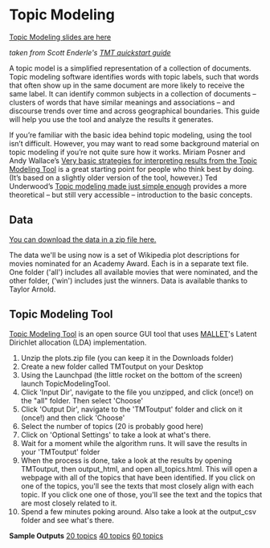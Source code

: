 # Topic Modeling
[Topic Modeling slides are here](https://docs.google.com/presentation/d/1G0T1b0GZ1U131DWGSALvsooVANUJvAW7XGZRx2KDmQo/edit?usp=sharing)

*taken from Scott Enderle's [TMT quickstart guide](https://senderle.github.io/topic-modeling-tool/documentation/2017/01/06/quickstart.html)*

A topic model is a simplified representation of a collection of documents. Topic modeling software identifies words with topic labels, such that words that often show up in the same document are more likely to receive the same label. It can identify common subjects in a collection of documents – clusters of words that have similar meanings and associations – and discourse trends over time and across geographical boundaries. This guide will help you use the tool and analyze the results it generates.

If you’re familiar with the basic idea behind topic modeling, using the tool isn’t difficult. However, you may want to read some background material on topic modeling if you’re not quite sure how it works. Miriam Posner and Andy Wallace’s [Very basic strategies for interpreting results from the Topic Modeling Tool](http://miriamposner.com/blog/very-basic-strategies-for-interpreting-results-from-the-topic-modeling-tool/) is a great starting point for people who think best by doing. (It’s based on a slightly older version of the tool, however.) Ted Underwood’s [Topic modeling made just simple enough](https://tedunderwood.com/2012/04/07/topic-modeling-made-just-simple-enough/) provides a more theoretical – but still very accessible – introduction to the basic concepts.

## Data
[You can download the data in a zip file here.](https://github.com/dmics/topicmodeling/blob/master/plots.zip)

The data we'll be using now is a set of Wikipedia plot descriptions for movies nominated for an Academy Award. Each is in a separate text file. One folder ('all') includes all available movies that were nominated, and the other folder, ('win') includes just the winners. Data is available thanks to Taylor Arnold.

## Topic Modeling Tool
[Topic Modeling Tool](https://senderle.github.io/topic-modeling-tool/documentation/2017/01/06/quickstart.html) is an open source GUI tool that uses [MALLET](http://mallet.cs.umass.edu/)'s Latent Dirichlet allocation (LDA) implementation.

1. Unzip the plots.zip file (you can keep it in the Downloads folder)
1. Create a new folder called TMToutput on your Desktop
1. Using the Launchpad (the little rocket on the bottom of the screen) launch TopicModelingTool.
2. Click 'Input Dir', navigate to the file you unzipped, and click (once!) on the "all" folder. Then select 'Choose'
3. Click 'Output Dir', navigate to the 'TMToutput' folder and click on it (once!) and then click 'Choose'
4. Select the number of topics (20 is probably good here)
4. Click on 'Optional Settings' to take a look at what's there.
5. Wait for a moment while the algorithm runs. It will save the results in your 'TMToutput' folder
6. When the process is done, take a look at the results by opening TMToutput, then output_html, and open all_topics.html. This will open a webpage with all of the topics that have been identified. If you click on one of the topics, you'll see the texts that most closely align with each topic. If you click one one of those, you'll see the text and the topics that are most closely related to it.
7. Spend a few minutes poking around. Also take a look at the output_csv folder and see what's there.

**Sample Outputs**
[20 topics](http://brandontlocke.com/aa-20topicmodel/output_html/all_topics.html)
[40 topics](http://brandontlocke.com/aa-40topicmodel/aa-40topicmodel/all_topics.html)
[60 topics](http://brandontlocke.com/aa-60topicmodel/aa-60topicmodel/all_topics.html)
